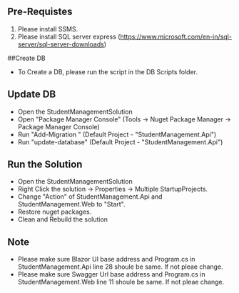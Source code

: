 ## Pre-Requistes
1. Please install SSMS.
2. Please install SQL server express (https://www.microsoft.com/en-in/sql-server/sql-server-downloads)

##Create DB
- To Create a DB, please run the script in the DB Scripts folder.

## Update DB
- Open the StudentManagementSolution
- Open "Package Manager Console" (Tools -> Nuget Package Manager -> Package Manager Console)
- Run "Add-Migration <Some Message>" (Default Project - "StudentManagement.Api")
- Run "update-database" (Default Project - "StudentManagement.Api")

## Run the Solution
- Open the StudentManagementSolution
- Right Click the solution -> Properties -> Multiple StartupProjects.
- Change "Action" of StudentManagement.Api and StudentManagement.Web to "Start".
- Restore nuget packages.
- Clean and Rebuild the solution


## Note
- Please make sure Blazor UI base address and Program.cs in StudentManagement.Api line 28 shoule be same. If not pleae change. 
- Please make sure Swagger Url base address and Program.cs in StudentManagement.Web line 11 shoule be same. If not pleae change. 
